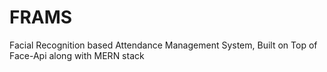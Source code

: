 # FRAMS
Facial Recognition based Attendance Management System, Built on Top of Face-Api along with MERN stack
